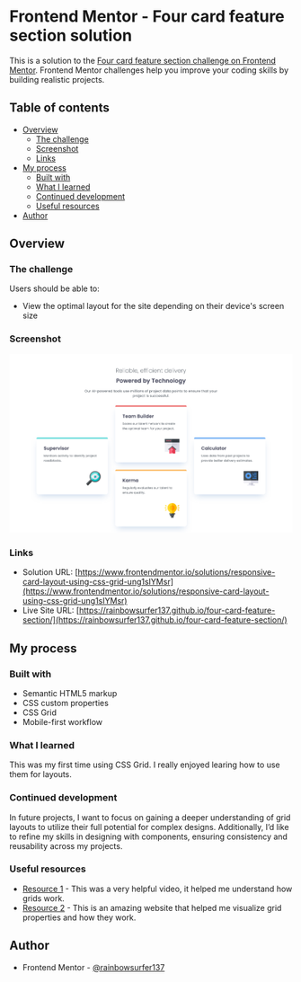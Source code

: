 # Frontend Mentor - Four card feature section solution

This is a solution to the [Four card feature section challenge on Frontend Mentor](https://www.frontendmentor.io/challenges/four-card-feature-section-weK1eFYK). Frontend Mentor challenges help you improve your coding skills by building realistic projects. 

## Table of contents

- [Overview](#overview)
  - [The challenge](#the-challenge)
  - [Screenshot](#screenshot)
  - [Links](#links)
- [My process](#my-process)
  - [Built with](#built-with)
  - [What I learned](#what-i-learned)
  - [Continued development](#continued-development)
  - [Useful resources](#useful-resources)
- [Author](#author)


## Overview

### The challenge

Users should be able to:

- View the optimal layout for the site depending on their device's screen size

### Screenshot

![](/images/Screenshot.png)


### Links

- Solution URL: [https://www.frontendmentor.io/solutions/responsive-card-layout-using-css-grid-ung1sIYMsr](https://www.frontendmentor.io/solutions/responsive-card-layout-using-css-grid-ung1sIYMsr)
- Live Site URL: [https://rainbowsurfer137.github.io/four-card-feature-section/](https://rainbowsurfer137.github.io/four-card-feature-section/)

## My process

### Built with

- Semantic HTML5 markup
- CSS custom properties
- CSS Grid
- Mobile-first workflow


### What I learned

This was my first time using CSS Grid. I really enjoyed learing how to use them for layouts.


### Continued development

In future projects, I want to focus on gaining a deeper understanding of grid layouts to utilize their full potential for complex designs. Additionally, I’d like to refine my skills in designing with components, ensuring consistency and reusability across my projects. 


### Useful resources

- [Resource 1](https://youtu.be/xI9G0Zh5DVA?si=wO1P3C6xhWp5Ly5U) - This was a very helpful video, it helped me understand how grids work.
- [Resource 2](https://grid.malven.co) - This is an amazing website that helped me visualize grid properties and how they work.


## Author

- Frontend Mentor - [@rainbowsurfer137](https://www.frontendmentor.io/profile/rainbowsurfer137)
